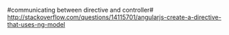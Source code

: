 
#communicating between directive and controller#
http://stackoverflow.com/questions/14115701/angularjs-create-a-directive-that-uses-ng-model

